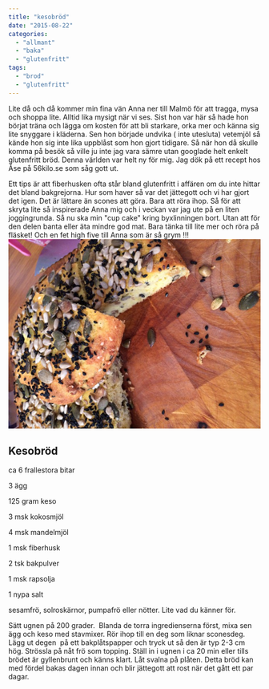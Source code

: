 ```yaml
---
title: "kesobröd"
date: "2015-08-22"
categories: 
  - "allmant"
  - "baka"
  - "glutenfritt"
tags: 
  - "brod"
  - "glutenfritt"
---
```


Lite då och då kommer min fina vän Anna ner till Malmö för att tragga, mysa och shoppa lite. Alltid lika mysigt när vi ses. Sist hon var här så hade hon börjat träna och lägga om kosten för att bli starkare, orka mer och känna sig lite snyggare i kläderna. Sen hon började undvika ( inte utesluta) vetemjöl så kände hon sig inte lika uppblåst som hon gjort tidigare. Så när hon då skulle komma på besök så ville ju inte jag vara sämre utan googlade helt enkelt glutenfritt bröd. Denna världen var helt ny för mig. Jag dök på ett recept hos Åse på 56kilo.se som såg gott ut.

Ett tips är att fiberhusken ofta står bland glutenfritt i affären om du inte hittar det bland bakgrejorna. Hur som haver så var det jättegott och vi har gjort det igen. Det är lättare än scones att göra. Bara att röra ihop. Så för att skryta lite så inspirerade Anna mig och i veckan var jag ute på en liten joggingrunda. Så nu ska min "cup cake" kring byxlinningen bort. Utan att för den delen banta eller äta mindre god mat. Bara tänka till lite mer och röra på fläsket! Och en fet high five till Anna som är så grym !!!
![image](/static/img/image4-632x474.jpg)

## Kesobröd

ca 6 frallestora bitar

3 ägg

125 gram keso

3 msk kokosmjöl

4 msk mandelmjöl

1 msk fiberhusk

2 tsk bakpulver

1 msk rapsolja

1 nypa salt

sesamfrö, solroskärnor, pumpafrö eller nötter. Lite vad du känner för.

Sätt ugnen på 200 grader.  Blanda de torra ingredienserna först, mixa sen ägg och keso med stavmixer. Rör ihop till en deg som liknar sconesdeg. Lägg ut degen  på ett bakplåtspapper och tryck ut så den är typ 2-3 cm hög. Strössla på nåt frö som topping. Ställ in i ugnen i ca 20 min eller tills brödet är gyllenbrunt och känns klart. Låt svalna på plåten. Detta bröd kan med fördel bakas dagen innan och blir jättegott att rost när det gått ett par dagar.
